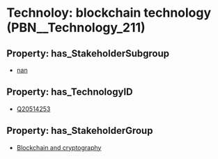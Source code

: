 # Technoloy: __blockchain technology__ (PBN__Technology_211)

## Property: has_StakeholderSubgroup

* [nan](PBN__TechSubgroup_7)

## Property: has_TechnologyID

* [Q20514253](Q20514253)

## Property: has_StakeholderGroup

* [Blockchain and cryptography](PBN__TechGroup_10)

